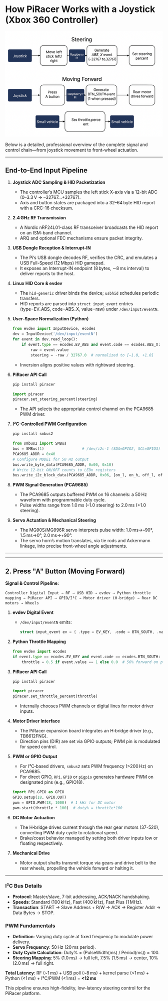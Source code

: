 # How PiRacer Works with a Joystick (Xbox 360 Controller)

![Joystick to PiRacer Pipeline](image-1.png)

Below is a detailed, professional overview of the complete signal and control chain—from joystick movement to front-wheel actuation.

---

## End-to-End Input Pipeline

1. **Joystick ADC Sampling & HID Packetization**

   * The controller’s MCU samples the left stick X-axis via a 12-bit ADC (0–3.3 V → –32767…+32767).
   * Axis and button states are packaged into a 32–64 byte HID report with a CRC-16 checksum.

2. **2.4 GHz RF Transmission**

   * A Nordic nRF24L01-class RF transceiver broadcasts the HID report on an ISM-band channel.
   * ARQ and optional FEC mechanisms ensure packet integrity.

3. **USB Dongle Reception & Interrupt-IN**

   * The Pi’s USB dongle decodes RF, verifies the CRC, and emulates a USB Full-Speed (12 Mbps) HID gamepad.
   * It exposes an Interrupt-IN endpoint (8 bytes, ∼8 ms interval) to deliver reports to the host.

4. **Linux HID Core & evdev**

   * The `hid-generic` driver binds the device; `usbhid` schedules periodic transfers.
   * HID reports are parsed into `struct input_event` entries (type=EV\_ABS, code=ABS\_X, value=raw) under `/dev/input/eventN`.

5. **User-Space Normalization (Python)**

   ```python
   from evdev import InputDevice, ecodes
   dev = InputDevice('/dev/input/eventN')
   for event in dev.read_loop():
       if event.type == ecodes.EV_ABS and event.code == ecodes.ABS_X:
           raw = event.value
           steering = -raw / 32767.0  # normalized to [–1.0, +1.0]
   ```

   * Inversion aligns positive values with rightward steering.

6. **PiRacer API Call**

   ```bash
   pip install piracer
   ```

   ```python
   import piracer
   piracer.set_steering_percent(steering)
   ```

   * The API selects the appropriate control channel on the PCA9685 PWM driver.

7. **I²C-Controlled PWM Configuration**

   ```bash
   pip install smbus2
   ```

   ```python
   from smbus2 import SMBus
   bus = SMBus(1)                 # /dev/i2c-1 (SDA=GPIO2, SCL=GPIO3)
   PCA9685_ADDR = 0x40
   # Configure MODE1 for 50 Hz output
   bus.write_byte_data(PCA9685_ADDR, 0x00, 0x10)
   # Write 12-bit ON/OFF counts to LEDn registers
   bus.write_i2c_block_data(PCA9685_ADDR, 0x06, [on_l, on_h, off_l, off_h])
   ```

8. **PWM Signal Generation (PCA9685)**

   * The PCA9685 outputs buffered PWM on 16 channels: a 50 Hz waveform with programmable duty cycle.
   * Pulse widths range from 1.0 ms (–1.0 steering) to 2.0 ms (+1.0 steering).

9. **Servo Actuation & Mechanical Steering**

   * The MG90S/MG996R servo interprets pulse width: 1.0 ms→–90°, 1.5 ms→0°, 2.0 ms→+90°.
   * The servo horn’s motion translates, via tie rods and Ackermann linkage, into precise front-wheel angle adjustments.

---

---

## 2. Press "A" Button (Moving Forward)

**Signal & Control Pipeline:**

```
Controller Digital Input → RF → USB HID → evdev → Python throttle mapping → PiRacer API → GPIO/I²C → Motor driver (H‑bridge) → Rear DC motors → Wheels
```

1. **evdev Digital Event**

   * `/dev/input/eventN` emits:

     ```c
     struct input_event ev = { .type = EV_KEY, .code = BTN_SOUTH, .value = state }; // state ∈ {0,1}
     ```

2. **Python Throttle Mapping**

   ```python
   from evdev import ecodes
   if event.type == ecodes.EV_KEY and event.code == ecodes.BTN_SOUTH:
       throttle = 0.5 if event.value == 1 else 0.0  # 50% forward on press, 0% on release
   ```

3. **PiRacer API Call**

   ```bash
   pip install piracer
   ```

   ```python
   import piracer
   piracer.set_throttle_percent(throttle)
   ```

   * Internally chooses PWM channels or digital lines for motor driver inputs.

4. **Motor Driver Interface**

   * The PiRacer expansion board integrates an H‑bridge driver (e.g., TB6612FNG).
   * Direction pins (DIR) are set via GPIO outputs; PWM pin is modulated for speed control.

5. **PWM or GPIO Output**

   * For I²C‑based drivers, `smbus2` sets PWM frequency (>200 Hz) on PCA9685.
   * For direct GPIO, `RPi.GPIO` or `pigpio` generates hardware PWM on designated pins (e.g., GPIO18).

   ```python
   import RPi.GPIO as GPIO
   GPIO.setup(18, GPIO.OUT)
   pwm = GPIO.PWM(18, 1000)  # 1 kHz for DC motor
   pwm.start(throttle * 100)  # duty% = throttle*100
   ```

6. **DC Motor Actuation**

   * The H‑bridge drives current through the rear gear motors (37-520), converting PWM duty cycle to rotational speed.
   * Brake/coast behavior managed by setting both driver inputs low or floating respectively.

7. **Mechanical Drive**

   * Motor output shafts transmit torque via gears and drive belt to the rear wheels, propelling the vehicle forward or halting it.

---

### I²C Bus Details

* **Protocol**: Master/slave, 7-bit addressing, ACK/NACK handshaking.
* **Speeds**: Standard (100 kHz), Fast (400 kHz), Fast Plus (1 MHz).
* **Transaction**: START → Slave Address + R/W → ACK → Register Addr → Data Bytes → STOP.

### PWM Fundamentals

* **Definition**: Varying duty cycle at fixed frequency to modulate power delivery.
* **Servo Frequency**: 50 Hz (20 ms period).
* **Duty Cycle Calculation**: Duty% = (PulseWidth(ms) / Period(ms)) × 100.
* **Steering Mapping**: 5% (1.0 ms) → full left, 7.5% (1.5 ms) → center, 10% (2.0 ms) → full right.

**Total Latency**: RF (\~1 ms) + USB poll (\~8 ms) + kernel parse (<1 ms) + Python (<1 ms) + I²C/PWM (<1 ms) = **<12 ms**

This pipeline ensures high-fidelity, low-latency steering control for the PiRacer platform.
